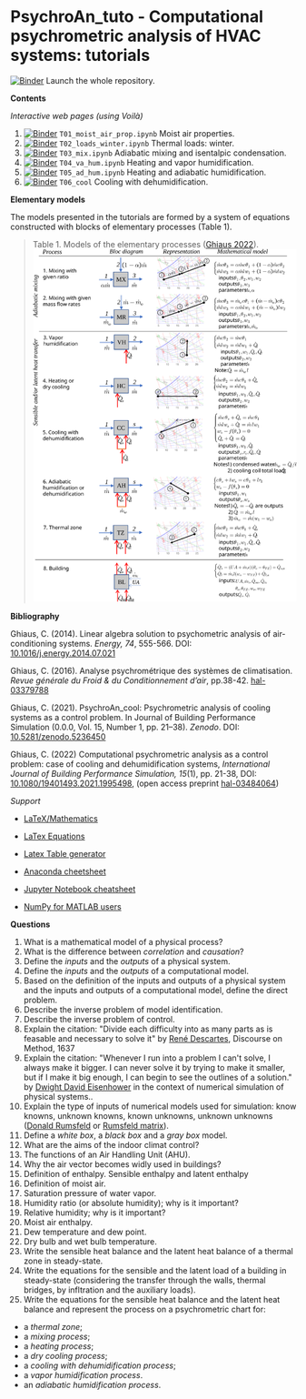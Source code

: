 # PsychroAn_tuto - Computational psychrometric analysis of HVAC systems: tutorials

[![Binder](https://mybinder.org/badge_logo.svg)](https://mybinder.org/v2/gh/cghiaus/PsychroAn_tuto/HEAD) 
Launch the whole repository.

**Contents**

*Interactive web pages (using Voilà)*
1. [![Binder](https://mybinder.org/badge_logo.svg)](https://mybinder.org/v2/gh/cghiaus/PsychroAn_tuto/HEAD?urlpath=%2Fvoila%2Frender%2FT01_moist_air_prop.ipynb) `T01_moist_air_prop.ipynb` Moist air properties.
2. [![Binder](https://mybinder.org/badge_logo.svg)](https://mybinder.org/v2/gh/cghiaus/PsychroAn_tuto/HEAD?urlpath=%2Fvoila%2Frender%2FT02_loads_winter.ipynb) `T02_loads_winter.ipynb` Thermal loads: winter.
3. [![Binder](https://mybinder.org/badge_logo.svg)](https://mybinder.org/v2/gh/cghiaus/PsychroAn_tuto/HEAD?urlpath=%2Fvoila%2Frender%2FT03_mix.ipynb) `T03_mix.ipynb` Adiabatic mixing and isentalpic condensation.
4. [![Binder](https://mybinder.org/badge_logo.svg)](https://mybinder.org/v2/gh/cghiaus/PsychroAn_tuto/HEAD?urlpath=%2Fvoila%2Frender%2FT04_va_hum.ipynb) `T04_va_hum.ipynb` Heating and vapor humidification.
5. [![Binder](https://mybinder.org/badge_logo.svg)](https://mybinder.org/v2/gh/cghiaus/PsychroAn_tuto/HEAD?urlpath=%2Fvoila%2Frender%2FT05_ad_hum.ipynb) `T05_ad_hum.ipynb` Heating and adiabatic humidification.
6. [![Binder](https://mybinder.org/badge_logo.svg)](https://mybinder.org/v2/gh/cghiaus/PsychroAn_tuto/HEAD?urlpath=%2Fvoila%2Frender%2FT06_cool.ipynb) `T06_cool` Cooling with dehumidification.

**Elementary models**

The models presented in the tutorials are formed by a system of equations constructed with blocks of elementary processes (Table 1).
> Table 1. Models of the elementary processes ([Ghiaus 2022](https://hal.archives-ouvertes.fr/hal-03484064/document)).
> ![](Figures/elementary_processes.svg)

**Bibliography**

Ghiaus, C. (2014). Linear algebra solution to psychometric analysis of air-conditioning systems. *Energy, 74*, 555-566. DOI: [10.1016/j.energy.2014.07.021](https://doi.org/10.1016/j.energy.2014.07.021)

Ghiaus, C. (2016). Analyse psychrométrique des systèmes de climatisation. *Revue générale du Froid & du Conditionnement d’air*, pp.38-42. [hal-03379788](https://hal.archives-ouvertes.fr/hal-03379788/document)

Ghiaus, C. (2021). PsychroAn_cool: Psychrometric analysis of cooling systems as a control problem. In Journal of Building Performance Simulation (0.0.0, Vol. 15, Number 1, pp. 21–38). *Zenodo*. DOI: [10.5281/zenodo.5236450](https://doi.org/10.5281/zenodo.5236450)

Ghiaus, C. (2022) Computational psychrometric analysis as a control problem: case of cooling and dehumidification systems, *International Journal of Building Performance Simulation, 15*(1), pp. 21-38, DOI: [10.1080/19401493.2021.1995498](https://doi.org/10.1080/19401493.2021.1995498), (open access preprint [hal-03484064](https://hal.archives-ouvertes.fr/hal-03484064/document))

*Support*

- [LaTeX/Mathematics](https://en.wikibooks.org/wiki/LaTeX/Mathematics)

- [LaTex Equations](https://latex.codecogs.com/eqneditor/editor.php)

- [Latex Table generator](https://www.tablesgenerator.com/markdown_tables#)

- [Anaconda cheetsheet](https://docs.continuum.io/anaconda/user-guide/cheatsheet/)

- [Jupyter Notebook cheatsheet](https://medium.com/ibm-data-science-experience/markdown-for-jupyter-notebooks-cheatsheet-386c05aeebed)

- [NumPy for MATLAB users](http://mathesaurus.sourceforge.net/matlab-numpy.html)

**Questions**
1. What is a mathematical model of a physical process?
2. What is the difference between *correlation* and *causation*?
3. Define the *inputs* and the *outputs* of a physical system.
4. Define the *inputs* and the *outputs* of a computational model.
5. Based on the definition of the inputs and outputs of a physical system and the inputs and outputs of a computational model, define the direct problem.
6. Describe the inverse problem of model identification.
7. Describe the inverse problem of control.
8. Explain the citation: "Divide each difficulty into as many parts as is feasable and necessary to solve it" by [René Descartes](https://www.goodreads.com/quotes/565817-divide-each-difficulty-into-as-many-parts-as-is-feasible), Discourse on Method, 1637
9. Explain the citation: "Whenever I run into a problem I can't solve, I always make it bigger. I can never solve it by trying to make it smaller, but if I make it big enough, I can begin to see the outlines of a solution." by [Dwight David Eisenhower](https://engine-for-change.com/quote-of-the-week-make-it-big-enough/) in the context of numerical simulation of physical systems..
10. Explain the type of inputs of numerical models used for simulation: know knowns, unknown knowns, known unknowns, unknown unknowns ([Donald Rumsfeld](https://en.wikipedia.org/wiki/There_are_unknown_unknowns) or [Rumsfeld matrix](https://medium.com/@andreamantovani/known-knowns-known-unknowns-unknown-unknowns-leadership-367f346b0953)).
11. Define a *white box*, a *black box* and a *gray box* model.
12. What are the aims of the indoor climat control?
13. The functions of an Air Handling Unit (AHU).
14. Why the air vector becomes widly used in buildings?
15. Definition of enthalpy. Sensible enthalpy and latent enthalpy
16. Definition of moist air.
17. Saturation pressure of water vapor.
18. Humidity ratio (or absolute humidity); why is it important?
19. Relative humidity; why is it important?
20. Moist air enthalpy.
21. Dew temperature and dew point.
22. Dry bulb and wet bulb temperature.
23. Write the sensible heat balance and the latent heat balance of a thermal zone in steady-state.
24. Write the equations for the sensible and the latent load of a building in steady-state (considering the transfer through the walls, thermal bridges, by infltration and the auxiliary loads). 
25. Write the equations for the sensible heat balance and the latent heat balance and represent the process on a psychrometric chart for:
  - a *thermal zone*;
  - a *mixing process*;
  - a *heating process*;
  - a *dry cooling process*;
  - a *cooling with dehumidification process*;
  - a *vapor humidification process*.
  - an *adiabatic humidification process*.
